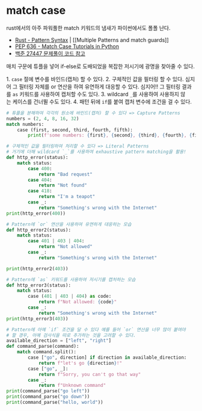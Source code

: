 # match case

rust에서의 아주 파워풀한 match 키워드의 냄새가 파이썬에서도 폴폴 난다.

- [Rust - Pattern Syntax](https://rust-book.cs.brown.edu/ch18-03-pattern-syntax.html#multiple-patterns) | [[Multiple Patterns and match guards]]
- [PEP 636 - Match Case Tutorials in Python](https://peps.python.org/pep-0636/)
- [백준 27447 문제풀이 코드 참고](https://github.com/OrmiCodeRanger/ChoiSeunghyeon/blob/a005d108a359d242d421217bae8b5c912b204fc3/ex27447.py)

매치 구문에 튜플을 넣어 if-else로 도배되었을 복잡한 저시기에 광명을 찾아줄 수 있다.

1. `case` 절에 변수를 바인드(캡처) 할 수 있다.
2. 구체적인 값을 필터링 할 수 있다. 심지어 그 필터링 자체를 or 연산을 하여 유연하게 대응할 수 있다. 심지어!! 그 필터링 결과를 `as` 키워드를 사용하여 캡처할 수도 있다.
3. wildcard `_`를 사용하여 사용하지 않는 케이스를 건너뛸 수도 있다.
4. 패턴 뒤에 `if`를 붙여 캡처 변수에 조건을 걸 수 있다.

```python
# 튜플을 분해하여 각각의 원소에 바인드(캡처) 할 수 있다 => Capture Patterns
numbers = (2, 4, 8, 16, 32)
match numbers:
    case (first, second, third, fourth, fifth):
        print(f'some numbers: {first}, {second}, {third}, {fourth}, {fifth}')

# 구체적인 값을 필터링하여 처리할 수 있다 => Literal Patterns
# 거기에 더해 wildcard `_`를 사용하여 exhaustive pattern matching을 활용!
def http_error(status):
    match status:
        case 400:
            return "Bad request"
        case 404:
            return "Not found"
        case 418:
            return "I'm a teapot"
        case _:
            return "Something's wrong with the Internet"
print(http_error(400))

# Pattern에 `or` 연산을 사용하여 유연하게 대응하는 모습
def http_error2(status):
    match status:
        case 401 | 403 | 404:
            return "Not allowed"
        case _:
            return "Something's wrong with the Internet"

print(http_error2(403))

# Pattern에 `as` 키워드를 사용하여 저시기를 캡처하는 모습
def http_error3(status):
    match status:
        case (401 | 403 | 404) as code:
            return f"Not allowed: {code}"
        case _:
            return "Something's wrong with the Internet"
print(http_error3(403))

# Pattern에 아예 `if` 조건을 달 수 있다 예를 들어 `or` 연산을 너무 많이 붙여야 
# 할 경우, 아예 검사식을 따로 추가하는 것을 고려할 수 있다.
available_direction = ["left", "right"]
def command_parse(command):
    match command.split():
        case ["go", direction] if direction in available_direction:
            return f"let's go {direction}!"
        case ["go", _]:
            return f"Sorry, you can't go that way"
        case _:
            return f"Unknown command"
print(command_parse("go left"))
print(command_parse("go down"))
print(command_parse("hello, world"))
```

